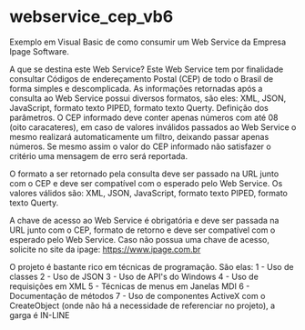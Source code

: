 # webservice_cep_vb6
Exemplo em Visual Basic de como consumir um Web Service da Empresa Ipage Software.

A que se destina este Web Service?
Este Web Service tem por finalidade consultar Códigos de endereçamento Postal (CEP) de todo o Brasil de forma simples e descomplicada.
As informações retornadas após a consulta ao Web Service possui diversos formatos, são eles: XML, JSON, JavaScript, formato texto PIPED, formato texto Querty.
Definição dos parâmetros.
O CEP informado deve conter apenas números com até 08 (oito caracateres), em caso de valores inválidos passados ao Web Service o mesmo realizará automaticamente um filtro, deixando passar apenas números. Se mesmo assim o valor do CEP informado não satisfazer o critério uma mensagem de erro será reportada.

O formato a ser retornado pela consulta deve ser passado na URL junto com o CEP e deve ser compatível com o esperado pelo Web Service.
Os valores válidos são: XML, JSON, JavaScript, formato texto PIPED, formato texto Querty.

A chave de acesso ao Web Service é obrigatória e deve ser passada na URL junto com o CEP, formato de retorno e deve ser compatível com o esperado pelo Web Service. Caso não possua uma chave de acesso, solicite no site da ipage: https://www.ipage.com.br

O projeto é bastante rico em técnicas de programação.
São elas:
1 - Uso de classes
2 - Uso de JSON
3 - Uso de API's do Windows
4 - Uso de requisições em XML
5 - Técnicas de menus em Janelas MDI
6 - Documentação de métodos
7 - Uso de componentes ActiveX com o CreateObject (onde não há a necessidade de referenciar no projeto), a garga é IN-LINE
